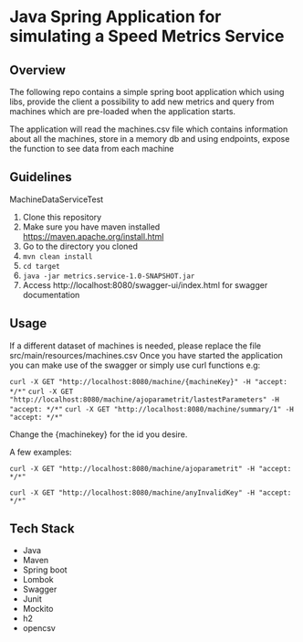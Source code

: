 # Java Spring Application for simulating a Speed Metrics Service

## Overview
The following repo contains a simple spring boot application which using libs, provide the client a possibility to add 
new metrics and query from machines which are pre-loaded when the application starts.

The application will read the machines.csv file which contains information about all the machines, store in a memory db
and using endpoints, expose the function to see data from each machine

## Guidelines
MachineDataServiceTest
1. Clone this repository
2. Make sure you have maven installed https://maven.apache.org/install.html
3. Go to the directory you cloned
4. ```mvn clean install```
5. ```cd target```
6. ```java -jar metrics.service-1.0-SNAPSHOT.jar```
7. Access http://localhost:8080/swagger-ui/index.html for swagger documentation

## Usage

If a different dataset of machines is needed, please replace the file src/main/resources/machines.csv
Once you have started the application you can make use of the swagger or simply use curl functions e.g:

```curl -X GET "http://localhost:8080/machine/{machineKey}" -H "accept: */*"```
```curl -X GET "http://localhost:8080/machine/ajoparametrit/lastestParameters" -H "accept: */*"```
```curl -X GET "http://localhost:8080/machine/summary/1" -H "accept: */*"```

Change the {machinekey} for the id you desire.

A few examples:

```curl -X GET "http://localhost:8080/machine/ajoparametrit" -H "accept: */*"```

```curl -X GET "http://localhost:8080/machine/anyInvalidKey" -H "accept: */*"```

## Tech Stack

- Java
- Maven
- Spring boot
- Lombok
- Swagger
- Junit
- Mockito
- h2
- opencsv
